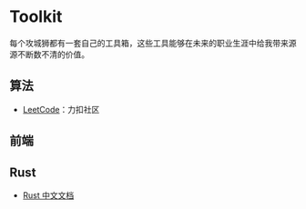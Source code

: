 # Toolkit

每个攻城狮都有一套自己的工具箱，这些工具能够在未来的职业生涯中给我带来源源不断数不清的价值。

## 算法

- [LeetCode](https://leetcode.cn/problemset/all/)：力扣社区

## 前端

## Rust

- [Rust 中文文档](https://rustwiki.org/zh-CN/book/title-page.html)
